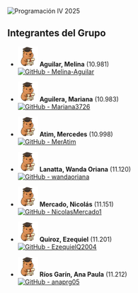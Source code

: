 ![Programación IV 2025](https://github.com/MerAtim/CuartoSemestreUTN/blob/main/Assets/PROGRAMACI%C3%93N%20IV%202025.gif?raw=true)

## Integrantes del Grupo

- <img src="https://github.com/MerAtim/CuartoSemestreUTN/blob/main/Assets/cuarto.png?raw=true" width="45" height="45" alt="icono cuarto" /> **Aguilar, Melina** (10.981)  
  [![GitHub - Melina-Aguilar](https://img.shields.io/badge/GitHub-Melina--Aguilar-blue?logo=github)](https://github.com/Melina-Aguilar)

- <img src="https://github.com/MerAtim/CuartoSemestreUTN/blob/main/Assets/cuarto.png?raw=true" width="45" height="45" alt="icono cuarto" /> **Aguilera, Mariana** (10.983)  
  [![GitHub - Mariana3726](https://img.shields.io/badge/GitHub-Mariana3726-blue?logo=github)](https://github.com/Mariana3726)

- <img src="https://github.com/MerAtim/CuartoSemestreUTN/blob/main/Assets/cuarto.png?raw=true" width="45" height="45" alt="icono cuarto" /> **Atim, Mercedes** (10.998)  
  [![GitHub - MerAtim](https://img.shields.io/badge/GitHub-MerAtim-blue?logo=github)](https://github.com/MerAtim)

- <img src="https://github.com/MerAtim/CuartoSemestreUTN/blob/main/Assets/cuarto.png?raw=true" width="45" height="45" alt="icono cuarto" /> **Lanatta, Wanda Oriana** (11.120)  
  [![GitHub - wandaoriana](https://img.shields.io/badge/GitHub-wandaoriana-blue?logo=github)](https://github.com/wandaoriana)

- <img src="https://github.com/MerAtim/CuartoSemestreUTN/blob/main/Assets/cuarto.png?raw=true" width="45" height="45" alt="icono cuarto" /> **Mercado, Nicolás** (11.151)  
  [![GitHub - NicolasMercado1](https://img.shields.io/badge/GitHub-NicolasMercado1-blue?logo=github)](https://github.com/NicolasMercado1)

- <img src="https://github.com/MerAtim/CuartoSemestreUTN/blob/main/Assets/cuarto.png?raw=true" width="45" height="45" alt="icono cuarto" /> **Quiroz, Ezequiel** (11.201)  
  [![GitHub - EzequielQ2004](https://img.shields.io/badge/GitHub-EzequielQ2004-blue?logo=github)](https://github.com/EzequielQ2004)

- <img src="https://github.com/MerAtim/CuartoSemestreUTN/blob/main/Assets/cuarto.png?raw=true" width="45" height="45" alt="icono cuarto" /> **Ríos Garín, Ana Paula** (11.212)  
  [![GitHub - anaprg05](https://img.shields.io/badge/GitHub-anaprg05-blue?logo=github)](https://github.com/anaprg05)
